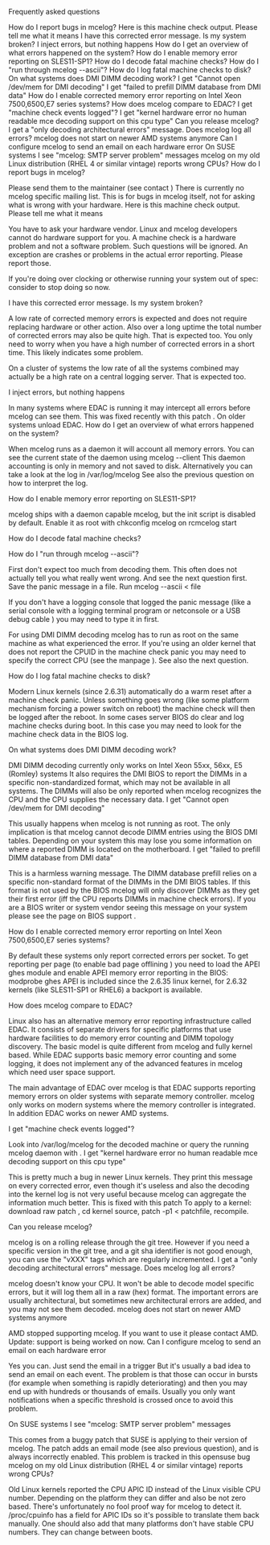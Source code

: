 Frequently asked questions

How do I report bugs in mcelog?
Here is this machine check output. Please tell me what it means
I have this corrected error message. Is my system broken?
I inject errors, but nothing happens
How do I get an overview of what errors happened on the system?
How do I enable memory error reporting on SLES11-SP1?
How do I decode fatal machine checks?
How do I "run through mcelog --ascii"?
How do I log fatal machine checks to disk?
On what systems does DMI DIMM decoding work?
I get "Cannot open /dev/mem for DMI decoding"
I get "failed to prefill DIMM database from DMI data"
How do I enable corrected memory error reporting on Intel Xeon 7500,6500,E7 series systems?
How does mcelog compare to EDAC?
I get "machine check events logged"?
I get "kernel hardware error no human readable mce decoding support on this cpu type"
Can you release mcelog?
I get a "only decoding architectural errors" message. Does mcelog log all errors?
mcelog does not start on newer AMD systems anymore
Can I configure mcelog to send an email on each hardware error
On SUSE systems I see "mcelog: SMTP server problem" messages
mcelog on my old Linux distribution (RHEL 4 or similar vintage) reports wrong CPUs?
How do I report bugs in mcelog?

Please send them to the maintainer (see contact ) There is currently no mcelog specific mailing list. This is for bugs in mcelog itself, not for asking what is wrong with your hardware.
Here is this machine check output. Please tell me what it means

You have to ask your hardware vendor. Linux and mcelog developers cannot do hardware support for you. A machine check is a hardware problem and not a software problem. Such questions will be ignored. An exception are crashes or problems in the actual error reporting. Please report those.

If you're doing over clocking or otherwise running your system out of spec: consider to stop doing so now.

I have this corrected error message. Is my system broken?

A low rate of corrected memory errors is expected and does not require replacing hardware or other action. Also over a long uptime the total number of corrected errors may also be quite high. That is expected too.
You only need to worry when you have a high number of corrected errors in a short time. This likely indicates some problem.

On a cluster of systems the low rate of all the systems combined may actually be a high rate on a central logging server. That is expected too.

I inject errors, but nothing happens

In many systems where EDAC is running it may intercept all errors before mcelog can see them. This was fixed recently with this patch . On older systems unload EDAC.
How do I get an overview of what errors happened on the system?

When mcelog runs as a daemon it will account all memory errors. You can see the current state of the daemon using mcelog --client This daemon accounting is only in memory and not saved to disk.
Alternatively you can take a look at the log in /var/log/mcelog See also the previous question on how to interpret the log.

How do I enable memory error reporting on SLES11-SP1?

mcelog ships with a daemon capable mcelog, but the init script is disabled by default. Enable it as root with
chkconfig mcelog on 
rcmcelog start

How do I decode fatal machine checks?

How do I "run through mcelog --ascii"?

First don't expect too much from decoding them. This often does not actually tell you what really went wrong. And see the next question first.
Save the panic message in a file. Run mcelog --ascii < file

If you don't have a logging console that logged the panic message (like a serial console with a logging terminal program or netconsole or a USB debug cable ) you may need to type it in first.

For using DMI DIMM decoding mcelog has to run as root on the same machine as what experienced the error. If you're using an older kernel that does not report the CPUID in the machine check panic you may need to specify the correct CPU (see the manpage ). See also the next question.

How do I log fatal machine checks to disk?

Modern Linux kernels (since 2.6.31) automatically do a warm reset after a machine check panic. Unless something goes wrong (like some platform mechanism forcing a power switch on reboot) the machine check will then be logged after the reboot.
In some cases server BIOS do clear and log machine checks during boot. In this case you may need to look for the machine check data in the BIOS log.

On what systems does DMI DIMM decoding work?

DMI DIMM decoding currently only works on Intel Xeon 55xx, 56xx, E5 (Romley) systems It also requires the DMI BIOS to report the DIMMs in a specific non-standardized format, which may not be available in all systems. The DIMMs will also be only reported when mcelog recognizes the CPU and the CPU supplies the necessary data.
I get "Cannot open /dev/mem for DMI decoding"

This usually happens when mcelog is not running as root. The only implication is that mcelog cannot decode DIMM entries using the BIOS DMI tables. Depending on your system this may lose you some information on where a reported DIMM is located on the motherboard.
I get "failed to prefill DIMM database from DMI data"

This is a harmless warning message. The DIMM database prefill relies on a specific non-standard format of the DIMMs in the DMI BIOS tables. If this format is not used by the BIOS mcelog will only discover DIMMs as they get their first error (iff the CPU reports DIMMs in machine check errors).
If you are a BIOS writer or system vendor seeing this message on your system please see the page on BIOS support .

How do I enable corrected memory error reporting on Intel Xeon 7500,6500,E7 series systems?

By default these systems only report corrected errors per socket. To get reporting per page (to enable bad page offlining ) you need to load the APEI ghes module and enable APEI memory error reporting in the BIOS:
modprobe ghes APEI is included since the 2.6.35 linux kernel, for 2.6.32 kernels (like SLES11-SP1 or RHEL6) a backport is available.

How does mcelog compare to EDAC?

Linux also has an alternative memory error reporting infrastructure called EDAC. It consists of separate drivers for specific platforms that use hardware facilities to do memory error counting and DIMM topology discovery. The basic model is quite different from mcelog and fully kernel based.
While EDAC supports basic memory error counting and some logging, it does not implement any of the advanced features in mcelog which need user space support.

The main advantage of EDAC over mcelog is that EDAC supports reporting memory errors on older systems with separate memory controller. mcelog only works on modern systems where the memory controller is integrated. In addition EDAC works on newer AMD systems.

I get "machine check events logged"?

Look into /var/log/mcelog for the decoded machine or query the running mcelog daemon with .
I get "kernel hardware error no human readable mce decoding support on this cpu type"

This is pretty much a bug in newer Linux kernels. They print this message on every corrected error, even though it's useless and also the decoding into the kernel log is not very useful because mcelog can aggregate the information much better. This is fixed with this patch
To apply to a kernel: download raw patch , cd kernel source, patch -p1 < patchfile, recompile.

Can you release mcelog?

mcelog is on a rolling release through the git tree. However if you need a specific version in the git tree, and a git sha identifier is not good enough, you can use the "vXXX" tags which are regularly incremented.
I get a "only decoding architectural errors" message. Does mcelog log all errors?

mcelog doesn't know your CPU. It won't be able to decode model specific errors, but it will log them all in a raw (hex) format. The important errors are usually architectural, but sometimes new architectural errors are added, and you may not see them decoded.
mcelog does not start on newer AMD systems anymore

AMD stopped supporting mcelog. If you want to use it please contact AMD. Update: support is being worked on now.
Can I configure mcelog to send an email on each hardware error

Yes you can. Just send the email in a trigger
But it's usually a bad idea to send an email on each event. The problem is that those can occur in bursts (for example when something is rapidly deteriorating) and then you may end up with hundreds or thousands of emails. Usually you only want notifications when a specific threshold is crossed once to avoid this problem.

On SUSE systems I see "mcelog: SMTP server problem" messages

This comes from a buggy patch that SUSE is applying to their version of mcelog. The patch adds an email mode (see also previous question), and is always incorrectly enabled. This problem is tracked in this opensuse bug
mcelog on my old Linux distribution (RHEL 4 or similar vintage) reports wrong CPUs?

Old Linux kernels reported the CPU APIC ID instead of the Linux visible CPU number. Depending on the platform they can differ and also be not zero based. There's unfortunately no fool proof way for mcelog to detect it. /proc/cpuinfo has a field for APIC IDs so it's possible to translate them back manually.
One should also add that many platforms don't have stable CPU numbers. They can change between boots.